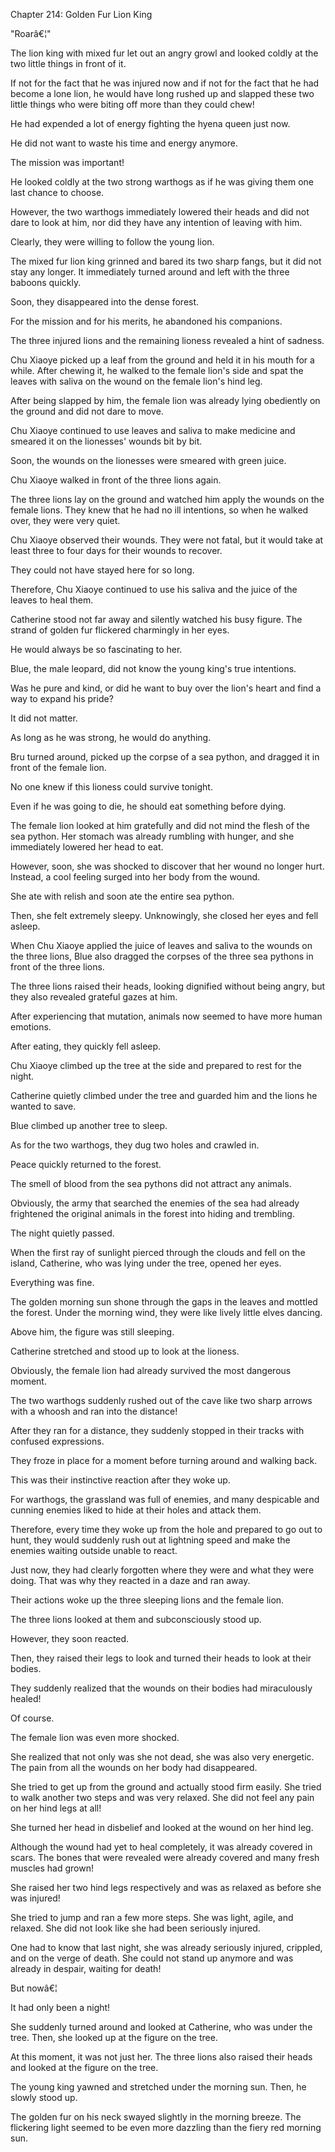 Chapter 214: Golden Fur Lion King

"Roarâ€¦"

The lion king with mixed fur let out an angry growl and looked coldly at the two little things in front of it.

If not for the fact that he was injured now and if not for the fact that he had become a lone lion, he would have long rushed up and slapped these two little things who were biting off more than they could chew\!

He had expended a lot of energy fighting the hyena queen just now.

He did not want to waste his time and energy anymore.

The mission was important\!

He looked coldly at the two strong warthogs as if he was giving them one last chance to choose.

However, the two warthogs immediately lowered their heads and did not dare to look at him, nor did they have any intention of leaving with him.

Clearly, they were willing to follow the young lion.

The mixed fur lion king grinned and bared its two sharp fangs, but it did not stay any longer. It immediately turned around and left with the three baboons quickly.

Soon, they disappeared into the dense forest.

For the mission and for his merits, he abandoned his companions.

The three injured lions and the remaining lioness revealed a hint of sadness.

Chu Xiaoye picked up a leaf from the ground and held it in his mouth for a while. After chewing it, he walked to the female lion's side and spat the leaves with saliva on the wound on the female lion's hind leg.

After being slapped by him, the female lion was already lying obediently on the ground and did not dare to move.

Chu Xiaoye continued to use leaves and saliva to make medicine and smeared it on the lionesses' wounds bit by bit.

Soon, the wounds on the lionesses were smeared with green juice.

Chu Xiaoye walked in front of the three lions again.

The three lions lay on the ground and watched him apply the wounds on the female lions. They knew that he had no ill intentions, so when he walked over, they were very quiet.

Chu Xiaoye observed their wounds. They were not fatal, but it would take at least three to four days for their wounds to recover.

They could not have stayed here for so long.

Therefore, Chu Xiaoye continued to use his saliva and the juice of the leaves to heal them.

Catherine stood not far away and silently watched his busy figure. The strand of golden fur flickered charmingly in her eyes.

He would always be so fascinating to her.

Blue, the male leopard, did not know the young king's true intentions.

Was he pure and kind, or did he want to buy over the lion's heart and find a way to expand his pride?

It did not matter.

As long as he was strong, he would do anything.

Bru turned around, picked up the corpse of a sea python, and dragged it in front of the female lion.

No one knew if this lioness could survive tonight.

Even if he was going to die, he should eat something before dying.

The female lion looked at him gratefully and did not mind the flesh of the sea python. Her stomach was already rumbling with hunger, and she immediately lowered her head to eat.

However, soon, she was shocked to discover that her wound no longer hurt. Instead, a cool feeling surged into her body from the wound.

She ate with relish and soon ate the entire sea python.

Then, she felt extremely sleepy. Unknowingly, she closed her eyes and fell asleep.

When Chu Xiaoye applied the juice of leaves and saliva to the wounds on the three lions, Blue also dragged the corpses of the three sea pythons in front of the three lions.

The three lions raised their heads, looking dignified without being angry, but they also revealed grateful gazes at him.

After experiencing that mutation, animals now seemed to have more human emotions.

After eating, they quickly fell asleep.

Chu Xiaoye climbed up the tree at the side and prepared to rest for the night.

Catherine quietly climbed under the tree and guarded him and the lions he wanted to save.

Blue climbed up another tree to sleep.

As for the two warthogs, they dug two holes and crawled in.

Peace quickly returned to the forest.

The smell of blood from the sea pythons did not attract any animals.

Obviously, the army that searched the enemies of the sea had already frightened the original animals in the forest into hiding and trembling.

The night quietly passed.

When the first ray of sunlight pierced through the clouds and fell on the island, Catherine, who was lying under the tree, opened her eyes.

Everything was fine.

The golden morning sun shone through the gaps in the leaves and mottled the forest. Under the morning wind, they were like lively little elves dancing.

Above him, the figure was still sleeping.

Catherine stretched and stood up to look at the lioness.

Obviously, the female lion had already survived the most dangerous moment.

The two warthogs suddenly rushed out of the cave like two sharp arrows with a whoosh and ran into the distance\!

After they ran for a distance, they suddenly stopped in their tracks with confused expressions.

They froze in place for a moment before turning around and walking back.

This was their instinctive reaction after they woke up.

For warthogs, the grassland was full of enemies, and many despicable and cunning enemies liked to hide at their holes and attack them.

Therefore, every time they woke up from the hole and prepared to go out to hunt, they would suddenly rush out at lightning speed and make the enemies waiting outside unable to react.

Just now, they had clearly forgotten where they were and what they were doing. That was why they reacted in a daze and ran away.

Their actions woke up the three sleeping lions and the female lion.

The three lions looked at them and subconsciously stood up.

However, they soon reacted.

Then, they raised their legs to look and turned their heads to look at their bodies.

They suddenly realized that the wounds on their bodies had miraculously healed\!

Of course.

The female lion was even more shocked.

She realized that not only was she not dead, she was also very energetic. The pain from all the wounds on her body had disappeared.

She tried to get up from the ground and actually stood firm easily. She tried to walk another two steps and was very relaxed. She did not feel any pain on her hind legs at all\!

She turned her head in disbelief and looked at the wound on her hind leg.

Although the wound had yet to heal completely, it was already covered in scars. The bones that were revealed were already covered and many fresh muscles had grown\!

She raised her two hind legs respectively and was as relaxed as before she was injured\!

She tried to jump and ran a few more steps. She was light, agile, and relaxed. She did not look like she had been seriously injured.

One had to know that last night, she was already seriously injured, crippled, and on the verge of death. She could not stand up anymore and was already in despair, waiting for death\!

But nowâ€¦

It had only been a night\!

She suddenly turned around and looked at Catherine, who was under the tree. Then, she looked up at the figure on the tree.

At this moment, it was not just her. The three lions also raised their heads and looked at the figure on the tree.

The young king yawned and stretched under the morning sun. Then, he slowly stood up.

The golden fur on his neck swayed slightly in the morning breeze. The flickering light seemed to be even more dazzling than the fiery red morning sun.